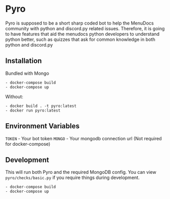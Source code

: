 # Pyro
Pyro is supposed to be a short sharp coded bot to help the MenuDocs community with python and discord.py related issues. Therefore, it is going to have features that aid the menudocs python developers to understand python better, such as quizzes that ask for common knowledge in both python and discord.py


## Installation

Bundled with Mongo
```shell
- docker-compose build
- docker-compose up
```

Without:
```shell
- docker build . -t pyro:latest
- docker run pyro:latest
```

## Environment Variables

`TOKEN` - Your bot token
`MONGO` - Your mongodb connection url (Not required for docker-compose)

## Development

This will run both Pyro and the required MongoDB config.
You can view `pyro/checks/basic.py` if you require things during development.

```shell
- docker-compose build
- docker-compose up
```